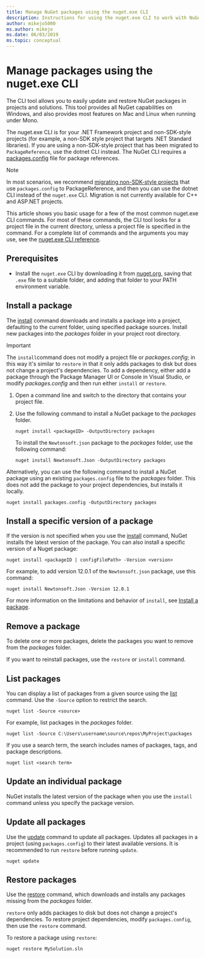 ```yaml
---
title: Manage NuGet packages using the nuget.exe CLI
description: Instructions for using the nuget.exe CLI to work with NuGet packages.
author: mikejo5000
ms.author: mikejo
ms.date: 06/03/2019
ms.topic: conceptual
---
```


# Manage packages using the nuget.exe CLI

The CLI tool allows you to easily update and restore NuGet packages in projects and solutions. This tool provides all NuGet capabilities on Windows, and also provides most features on Mac and Linux when running under Mono.

The nuget.exe CLI is for your .NET Framework project and non-SDK-style projects (for example, a non-SDK style project that targets .NET Standard libraries). If you are using a non-SDK-style project that has been migrated to `PackageReference`, use the dotnet CLI instead. The NuGet CLI requires a [packages.config](../reference/packages-config.md) file for package references.

> [!NOTE]
> In most scenarios, we recommend [migrating non-SDK-style projects](../reference/migrate-packages-config-to-package-reference.md) that use `packages.config` to PackageReference, and then you can use the dotnet CLI instead of the `nuget.exe` CLI. Migration is not currently available for C++ and ASP.NET projects.

This article shows you basic usage for a few of the most common nuget.exe CLI commands. For most of these commands, the CLI tool looks for a project file in the current directory, unless a project file is specified in the command. For a complete list of commands and the arguments you may use, see the [nuget.exe CLI reference](../tools/nuget-exe-cli-reference.md).

## Prerequisites

- Install the `nuget.exe` CLI by downloading it from [nuget.org](https://dist.nuget.org/win-x86-commandline/latest/nuget.exe), saving that `.exe` file to a suitable folder, and adding that folder to your PATH environment variable.

## Install a package

The [install](../tools/cli-ref-install.md) command downloads and installs a package into a project, defaulting to the current folder, using specified package sources. Install new packages into the *packages* folder in your project root directory.

> [!IMPORTANT]
> The `install`command does not modify a project file or *packages.config*; in this way it's similar to `restore` in that it only adds packages to disk but does not change a project's dependencies. To add a dependency, either add a package through the Package Manager UI or Console in Visual Studio, or modify *packages.config* and then run either `install` or `restore`.

1. Open a command line and switch to the directory that contains your project file.

2. Use the following command to install a NuGet package to the *packages* folder.

    ```cli
    nuget install <packageID> -OutputDirectory packages
    ```

    To install the `Newtonsoft.json` package to the *packages* folder, use the following command:

    ```cli
    nuget install Newtonsoft.Json -OutputDirectory packages
    ```

Alternatively, you can use the following command to install a NuGet package using an existing `packages.config` file to the *packages* folder. This does not add the package to your project dependencies, but installs it locally.

```cli
nuget install packages.config -OutputDirectory packages
```

## Install a specific version of a package

If the version is not specified when you use the [install](../tools/cli-ref-install.md) command, NuGet installs the latest version of the package. You can also install a specific version of a Nuget package:

```cli
nuget install <packageID | configFilePath> -Version <version>
```

For example, to add version 12.0.1 of the `Newtonsoft.json` package, use this command:

```cli
nuget install Newtonsoft.Json -Version 12.0.1
```

For more information on the limitations and behavior of `install`, see [Install a package](#install-a-package).

## Remove a package

To delete one or more packages, delete the packages you want to remove from the *packages* folder.

If you want to reinstall packages, use the `restore` or `install` command.

## List packages

You can display a list of packages from a given source using the [list](../tools/cli-ref-list.md) command. Use the `-Source` option to restrict the search.

```cli
nuget list -Source <source>
```

For example, list packages in the *packages* folder.

```cli
nuget list -Source C:\Users\username\source\repos\MyProject\packages
```

If you use a search term, the search includes names of packages, tags, and package descriptions.

```cli
nuget list <search term>
```

## Update an individual package

NuGet installs the latest version of the package when you use the `install` command unless you specify the package version.

## Update all packages

Use the [update](../tools/cli-ref-update.md) command to update all packages. Updates all packages in a project (using `packages.config`) to their latest available versions. It is recommended to run `restore` before running `update`.

```cli
nuget update
```

## Restore packages

Use the [restore](../tools/cli-ref-restore.md) command, which downloads and installs any packages missing from the *packages* folder.

`restore` only adds packages to disk but does not change a project's dependencies. To restore project dependencies, modify `packages.config`, then use the `restore` command.

To restore a package using `restore`:

```cli
nuget restore MySolution.sln
```